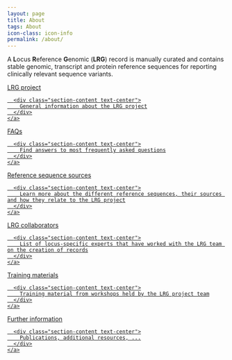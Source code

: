 ```yaml
---
layout: page
title: About
tags: About
icon-class: icon-info
permalink: /about/
---
```


A **L**ocus **R**eference **G**enomic (**LRG**) record is manually curated and contains stable genomic, transcript and protein reference sequences for reporting clinically relevant sequence variants.


<div class="panel-row clearfix">
  
  <div class="col-xs-4 col-sm-4 col-md-4 col-lg-4 section">
    <a class="section-link" href=" /documentation/lrg-project">  
      <div class="section-title">
        <div class="icon-documentation close-icon-0 section-circle section-circle_blue"></div>
        <div class="section-sub-circle">LRG project</div>
      </div>

      <div class="section-content text-center">
        General information about the LRG project
      </div>
    </a>
  </div>

  <div class="col-xs-4 col-sm-4 col-md-4 col-lg-4 section">
    <a class="section-link" href="/faq">
      <div class="section-title">
        <div class="icon-help close-icon-0 section-circle section-circle_blue"></div>
        <div class="section-sub-circle">FAQs</div>
      </div>

      <div class="section-content text-center">
        Find answers to most frequently asked questions
      </div>
    </a>
  </div>
  
  <div class="col-xs-4 col-sm-4 col-md-4 col-lg-4 section">
    <a class="section-link" href="/documentation/ref-seq-sources">
      <div class="section-title">
        <div class="icon-resource close-icon-0 section-circle section-circle_blue"></div>
        <div class="section-sub-circle">Reference sequence sources</div>
      </div>

      <div class="section-content text-center">
        Learn more about the different reference sequences, their sources and how they relate to the LRG project
      </div>
    </a>
  </div>

</div>

<div class="panel-row clearfix">
  
  <div class="col-xs-4 col-sm-4 col-md-4 col-lg-4 section">
    <a class="section-link" href=" /documentation/lrg-collaborators">  
      <div class="section-title">
        <div class="icon-industry close-icon-0 section-circle section-circle_blue"></div>
        <div class="section-sub-circle">LRG collaborators</div>
      </div>

      <div class="section-content text-center">
        List of locus-specific experts that have worked with the LRG team on the creation of records
      </div>
    </a>
  </div>

  <div class="col-xs-4 col-sm-4 col-md-4 col-lg-4 section">
    <a class="section-link" href="/documentation/training">
      <div class="section-title">
        <div class="icon-video close-icon-0 section-circle section-circle_blue"></div>
        <div class="section-sub-circle">Training materials</div>
      </div>

      <div class="section-content text-center">
        Training material from workshops held by the LRG project team
      </div>
    </a>
  </div>
  
  <div class="col-xs-4 col-sm-4 col-md-4 col-lg-4 section">
    <a class="section-link" href="/documentation/further_information">
      <div class="section-title">
        <div class="icon-info close-icon-0 section-circle section-circle_blue"></div>
        <div class="section-sub-circle">Further information</div>
      </div>

      <div class="section-content text-center">
        Publications, additional resources, ...
      </div>
    </a>
  </div>

</div>